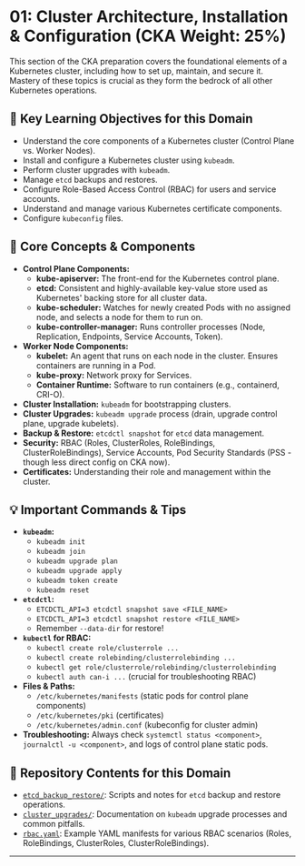 # 01: Cluster Architecture, Installation & Configuration (CKA Weight: 25%)

This section of the CKA preparation covers the foundational elements of a Kubernetes cluster, including how to set up, maintain, and secure it. Mastery of these topics is crucial as they form the bedrock of all other Kubernetes operations.

## 🎯 Key Learning Objectives for this Domain

* Understand the core components of a Kubernetes cluster (Control Plane vs. Worker Nodes).
* Install and configure a Kubernetes cluster using `kubeadm`.
* Perform cluster upgrades with `kubeadm`.
* Manage `etcd` backups and restores.
* Configure Role-Based Access Control (RBAC) for users and service accounts.
* Understand and manage various Kubernetes certificate components.
* Configure `kubeconfig` files.

## 🧠 Core Concepts & Components

* **Control Plane Components:**
    * **kube-apiserver:** The front-end for the Kubernetes control plane.
    * **etcd:** Consistent and highly-available key-value store used as Kubernetes' backing store for all cluster data.
    * **kube-scheduler:** Watches for newly created Pods with no assigned node, and selects a node for them to run on.
    * **kube-controller-manager:** Runs controller processes (Node, Replication, Endpoints, Service Accounts, Token).
* **Worker Node Components:**
    * **kubelet:** An agent that runs on each node in the cluster. Ensures containers are running in a Pod.
    * **kube-proxy:** Network proxy for Services.
    * **Container Runtime:** Software to run containers (e.g., containerd, CRI-O).
* **Cluster Installation:** `kubeadm` for bootstrapping clusters.
* **Cluster Upgrades:** `kubeadm upgrade` process (drain, upgrade control plane, upgrade kubelets).
* **Backup & Restore:** `etcdctl snapshot` for `etcd` data management.
* **Security:** RBAC (Roles, ClusterRoles, RoleBindings, ClusterRoleBindings), Service Accounts, Pod Security Standards (PSS - though less direct config on CKA now).
* **Certificates:** Understanding their role and management within the cluster.

## 💡 Important Commands & Tips

* **`kubeadm`:**
    * `kubeadm init`
    * `kubeadm join`
    * `kubeadm upgrade plan`
    * `kubeadm upgrade apply`
    * `kubeadm token create`
    * `kubeadm reset`
* **`etcdctl`:**
    * `ETCDCTL_API=3 etcdctl snapshot save <FILE_NAME>`
    * `ETCDCTL_API=3 etcdctl snapshot restore <FILE_NAME>`
    * Remember `--data-dir` for restore!
* **`kubectl` for RBAC:**
    * `kubectl create role/clusterrole ...`
    * `kubectl create rolebinding/clusterrolebinding ...`
    * `kubectl get role/clusterrole/rolebinding/clusterrolebinding`
    * `kubectl auth can-i ...` (crucial for troubleshooting RBAC)
* **Files & Paths:**
    * `/etc/kubernetes/manifests` (static pods for control plane components)
    * `/etc/kubernetes/pki` (certificates)
    * `/etc/kubernetes/admin.conf` (kubeconfig for cluster admin)
* **Troubleshooting:** Always check `systemctl status <component>`, `journalctl -u <component>`, and logs of control plane static pods.

## 📂 Repository Contents for this Domain

* [`etcd_backup_restore/`](etcd_backup_restore/): Scripts and notes for `etcd` backup and restore operations.
* [`cluster_upgrades/`](cluster_upgrades/): Documentation on `kubeadm` upgrade processes and common pitfalls.
* [`rbac.yaml`](rbac.yaml): Example YAML manifests for various RBAC scenarios (Roles, RoleBindings, ClusterRoles, ClusterRoleBindings).

---